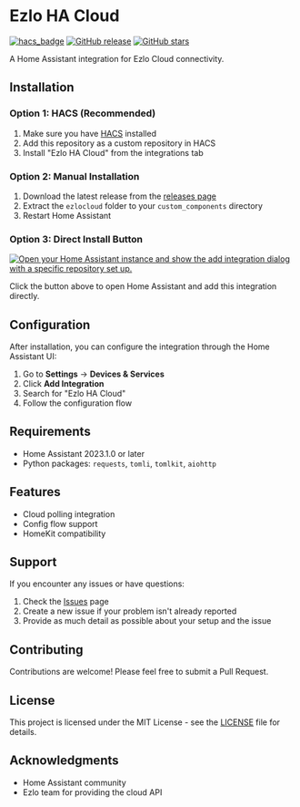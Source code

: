 # Ezlo HA Cloud

[![hacs_badge](https://img.shields.io/badge/HACS-Custom-orange.svg)](https://github.com/custom-components/hacs)
[![GitHub release](https://img.shields.io/github/release/tskezlo/home-assistant-ezlo-cloud.svg)](https://github.com/tskezlo/home-assistant-ezlo-cloud/releases)
[![GitHub stars](https://img.shields.io/github/stars/tskezlo/home-assistant-ezlo-cloud.svg)](https://github.com/tskezlo/home-assistant-ezlo-cloud/stargazers)

A Home Assistant integration for Ezlo Cloud connectivity.

## Installation

### Option 1: HACS (Recommended)

1. Make sure you have [HACS](https://hacs.xyz/) installed
2. Add this repository as a custom repository in HACS
3. Install "Ezlo HA Cloud" from the integrations tab

### Option 2: Manual Installation

1. Download the latest release from the [releases page](https://github.com/tskezlo/home-assistant-ezlo-cloud/releases)
2. Extract the `ezlocloud` folder to your `custom_components` directory
3. Restart Home Assistant

### Option 3: Direct Install Button

[![Open your Home Assistant instance and show the add integration dialog with a specific repository set up.](https://my.home-assistant.io/badges/config_flow_start.svg)](https://my.home-assistant.io/redirect/config_flow_start/?domain=ezlohacloud)

Click the button above to open Home Assistant and add this integration directly.

## Configuration

After installation, you can configure the integration through the Home Assistant UI:

1. Go to **Settings** → **Devices & Services**
2. Click **Add Integration**
3. Search for "Ezlo HA Cloud"
4. Follow the configuration flow

## Requirements

- Home Assistant 2023.1.0 or later
- Python packages: `requests`, `tomli`, `tomlkit`, `aiohttp`

## Features

- Cloud polling integration
- Config flow support
- HomeKit compatibility

## Support

If you encounter any issues or have questions:

1. Check the [Issues](https://github.com/tskezlo/home-assistant-ezlo-cloud/issues) page
2. Create a new issue if your problem isn't already reported
3. Provide as much detail as possible about your setup and the issue

## Contributing

Contributions are welcome! Please feel free to submit a Pull Request.

## License

This project is licensed under the MIT License - see the [LICENSE](LICENSE) file for details.

## Acknowledgments

- Home Assistant community
- Ezlo team for providing the cloud API
